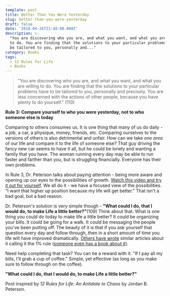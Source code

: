 ```yaml
---
template: post
title: Better Than You Were Yesterday
slug: better-than-you-were-yesterday
draft: false
date: '2018-04-26T21:48:00.000Z'
description: >-
  "You are discovering who you are, and what you want, and what you are willing
  to do. You are finding that the solutions to your particular problems have to
  be tailored to you, personally and..."
category: Books
tags:
  - 12 Rules for Life
  - Books
---
```


> "You are discovering who you are, and what you want, and what you are willing to do. You are finding that the solutions to your particular problems have to be tailored to you, personally and precisely. You are less concerned with the actions of other people, because you have plenty to do yourself." (110)

**Rule 3: Compare yourself to who you were yesterday, not to who someone else is today**

Comparing to others consumes us. It is one thing that many of us do daily - a job, a car, a physique, money, friends, etc. Comparing ourselves to the versions of others is also detrimental and unfair. How can we take *one area* of our life and compare it to the life of someone else? That guy driving the fancy new car seems to have it all, but he could be lonely and wanting a family that you have. The woman running every day may be able to run faster and farther than you, but is struggling financially. Everyone has their own problems.

In Rule 3, Dr. Peterson talks about paying attention - being more aware and opening up our eyes to the possibilities of growth. [Watch this video and try it out for yourself](https://www.youtube.com/watch?v=vJG698U2Mvo). We all do it - we have a focused view of the possibilities. "I want that higher up position because my life will get better." That isn't a bad goal, but a bad reason.

Dr. Peterson's solution is very simple though - **"What could I do, that I would do, to make Life a little better?"**(109) Think about that. What is one thing you could do today to make life a little better? It could be organizing your bills. It could be going for a walk. It could be messaging the people you've been putting off. The beauty of it is that if you ask yourself that question every day and follow through, then in a short amount of time you life will have improved dramatically. [Others have wrote](https://www.google.com/search?q=the+1%25+daily+rule&amp;oq=the+1%25+daily+rule&amp;aqs=chrome..69i57j69i64l3.6532j0j3&amp;sourceid=chrome&amp;ie=UTF-8) similar articles about it calling it the 1% rule ([someone even has a book about it](https://www.1percentrulebook.com/launch)).

Need help completing that task? You can tie a reward with it. "If I pay all my bills, I'll grab a cup of coffee." Simple, yet effective (as long as you make sure to follow through on the coffee).

**"What could I do, that I would do, to make Life a little better?"**


Post inspired by *12 Rules for Life: An Antidote to Chaos* by Jordan B. Peterson.
